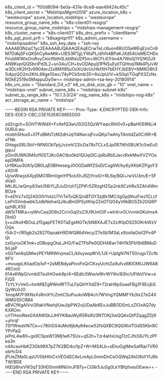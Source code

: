 
k8s_client_id         		 = "f00d8094-5e0a-431e-9ce8-eae49424c45c"
k8s_client_secret     		 = "MidshipsMgmt20!8"
azure_location_k8s    		 = "westeurope"
azure_location_midships      = "westeurope"
resource_group_name_k8s	     = "k8s-client01-resgrp"
resource_group_name_midships = "midships-management-resgrp"
k8s_cluster_name      		 = "k8s-client01"
k8s_dns_prefix    	  		 = "clientName"
k8s_agt_pool_prfl 	  		 = "k8sagntprfl1"
k8s_admin_username	  		 = "midshipsadmin"
k8s_ssh_key_data  	  		 = "ssh-rsa AAAAB3NzaC1yc2EAAAABJQAAAQEAqECrwTeLc6uon6RUOSeWEqEzsCn9M7DdkjSFxQKShCyAwMtk+UlES3RTgLYWsPL/dlVh4BPaKJXd54UsMECHDsfVuldWWlsOniRvyCkIctfbth0LkbWsUDf5m+WCFL67rIm4A7Wo0j1YQ1KDJXAN9KvpIQQSbclPd3L2+sn34u/CH+bvODApy/jl1PNSuEyIITQHnqi1Mk4PjJvWw3DLhK2H3v9904erJ2x8MX85uOoXUdcUcHkfXH7bEHYJbE8V+NMKO8h35i4pzQO2m2KhL88ge1Swc/74yPCk5mb3D+6sUpU/Vi+kS0qI/TGqPX3ZzNxNOkE2519o0MxppuDy0w== midships-admin-rsa-key-20180914"
k8s_vm_size           		 = "Standard_D4_v3"
k8_os_disk_size_gb    		 = "10"
vnet_name        	  		 = "midships-vnet"
subnet_name_k8s       		 = "midships-subnet-k8s"
subnet_ip_range_k8s   		 = "10.1.3.0/24"
nsg_name_k8s    	  		 = "midships-nsg-k8s"
acr_storage_ac_name   		 = "midships"


-----BEGIN RSA PRIVATE KEY-----
Proc-Type: 4,ENCRYPTED
DEK-Info: DES-EDE3-CBC,C5E152E6C68EED50

zd2cgch+SOHTWWdX+FxifefQ3wU0i2G3QzWYwpcRhI0v0+pBaH0S9NLi40URJLwu
mixbh5Hus5+ll7FsBMsTzM2dHJq114KwcsjFcuQKp7wAhyTAmIdZa0C/6R+BxFNk
GHagxSRL0bV+NfN0ObTpijJvzmV22lcDa78xTCLxSJp0R7lKhSBUK1c0wEu0gquJ
yGm9UNN3M4zfI0STJKcGACtbx0kb1QUqGICJpRuRb5JacvRxkMwXVZYOaepDIMFA
Urf6Kuu3I/A1yQB0LqE0BHwsegJ0OGDaWfZSxD/Cxg6W/ky6yXKbKZPgoY3xXOrR
Uj/wWiwjzAXjq5MO1RlmVgmYP5ckXhJ9ZjYnx0/+RL6q/BQl+/wVU3m/E+5FdVa0
MtL8L/wQmy63wU56iYLj5JuDrlzhTjZPtFr5ZRzgHZGp2nk9CzhRxSZAh4WmBOze
II+eDVz7xGj2ASGfiiYoIzU7ViTeToQEQ/oBTGY3zj6k1MC/tgGpjWszFwz1CLcf
LePrGVmbwbk3JdbNehwQJIbuBmSPSytKhp2ZeDTQO4yV6kBGSZb2GQ6Pqzh8LX5S
aW5iTMKa+rpWvCaq3D9s2Cr/vGql2s23U9UntOiF+whXrxOLVvmkGKolmsADlnlO
lj+xJlAxiHBOuLzf5gapFETK0TaEgsNGTk/bN8XAJETx2x/KtpDS2SOKrkWzVOQn
r54r2+/lR5gb2s29270qoakH9DWQ86dVecy/Z7eSb1M3aLx9zollaGisf2Pv4PQt
zxGynuOK1mk+zDBopgOtaLJHG/FwZ7FbPe0QDH48wr74H1k5FbfIb6BMoDbiLjaP
vSGTwI4qQMwzPEYMRWtvjmaCL/kllsywqdKVL1JE+UplgN7NT50/ugx7ZcfbftFV
+mvuqpLKtiadOp1oF+2sMEBdyaPIvxFnQrCKxyUchtZa9ufvzM0OMUJW6A846Cm0
614x6WpG/vmbS7sulHiOwk9p/4+6EdIc5Ww/e9hrWY6n/83hr/UFtbV/Vw+eFjQS
TzYLYvVeG+hmM8ZgRWmRfT7uLFpQHYXdZ9+72raH9pSoaeFBg1F9EcjbSQyWc0JO
1mnpM7F9XNsXsRmXYcZmtCSuPuuknWB4ch7WVngYQMMFYb3Ix27sG4XWMGS5CRB4
aBVCfKgAIVvi39akVNwhjIUwJ/pPW2vjUDaAb6ExJuBBODSmLzZIOxAQ7dyKXROm
c/rTHxoiRexGX4AWSkJJHIYK8auWyRSRs9U3NTOKj3wQQAxQtPZqqgZDj9+yhrqf
7Sf1WwaVN7Ce+c780iGS4uMo9jbAy84ecw52fsQXBC9QQWxlTGdS5Kbr8CYPrPaQ
jxPnL4w8X+gs9CSpsW13Mj1wK7SUx+qS2h+Tzr4aHxUsgTlzCJfsS9JYLzPFea3n
n4AcaoHbKZ3Gk98X7pZ7K2BD4o/fpZ+W+MS4Lb+sEhuGgIMwSafRar7VR0obHcD4
jPUeZMa0LqsU1/0bHfoCxVEOdSCAvLnrAyL0mmDnCeOQWq24kO9sYYlJ6kTW/BDE
HtEQ6hxVW3qT33HD0nmMNI/mJFBTy+CG8r5JuSg0LkYBfqfxesGEww==
-----END RSA PRIVATE KEY-----
